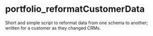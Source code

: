 # portfolio_reformatCustomerData
Short and simple script to reformat data from one schema to another; written for a customer as they changed CRMs. 
